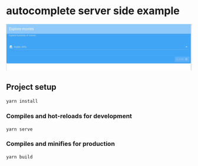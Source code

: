 # autocomplete server side example

<img width="1200" alt="" src="public/assets/example.gif">

## Project setup
```
yarn install
```

### Compiles and hot-reloads for development
```
yarn serve
```

### Compiles and minifies for production
```
yarn build
```
